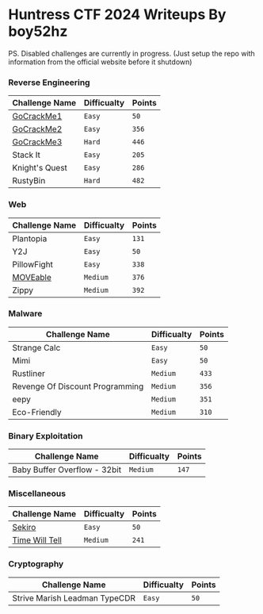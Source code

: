 # Huntress CTF 2024 Writeups By boy52hz

PS. Disabled challenges are currently in progress. (Just setup the repo with information from the official website before it shutdown)

### Reverse Engineering

| Challenge Name                       | Difficualty | Points |
| ------------------------------------ | ----------- | ------ |
| [GoCrackMe1](./GoCrackMe1/README.md) | `Easy`      | `50`   |
| [GoCrackMe2](./GoCrackMe2/README.md) | `Easy`      | `356`  |
| [GoCrackMe3](./GoCrackMe3/README.md) | `Hard`      | `446`  |
| Stack It                             | `Easy`      | `205`  |
| Knight's Quest                       | `Easy`      | `286`  |
| RustyBin                             | `Hard`      | `482`  |

### Web

| Challenge Name                  | Difficualty | Points |
| ------------------------------- | ----------- | ------ |
| Plantopia                       | `Easy`      | `131`  |
| Y2J                             | `Easy`      | `50`   |
| PillowFight                     | `Easy`      | `338`  |
| [MOVEable](./MOVable/README.md) | `Medium`    | `376`  |
| Zippy                           | `Medium`    | `392`  |

### Malware

| Challenge Name                  | Difficualty | Points |
| ------------------------------- | ----------- | ------ |
| Strange Calc                    | `Easy`      | `50`   |
| Mimi                            | `Easy`      | `50`   |
| Rustliner                       | `Medium`    | `433`  |
| Revenge Of Discount Programming | `Medium`    | `356`  |
| eepy                            | `Medium`    | `351`  |
| Eco-Friendly                    | `Medium`    | `310`  |

### Binary Exploitation

| Challenge Name               | Difficualty | Points |
| ---------------------------- | ----------- | ------ |
| Baby Buffer Overflow - 32bit | `Medium`    | `147`  |

### Miscellaneous

| Challenge Name                             | Difficualty | Points |
| ------------------------------------------ | ----------- | ------ |
| [Sekiro](./Sekiro/README.md)               | `Easy`      | `50`   |
| [Time Will Tell](./TimeWillTell/README.md) | `Medium`    | `241`  |

### Cryptography

| Challenge Name                | Difficualty | Points |
| ----------------------------- | ----------- | ------ |
| Strive Marish Leadman TypeCDR | `Easy`      | `50`   |
